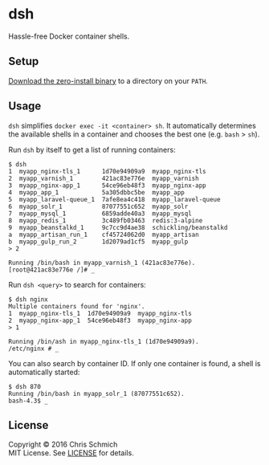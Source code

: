 # dsh

Hassle-free Docker container shells.

## Setup

[Download the zero-install binary](https://github.com/schmich/dsh/releases) to a directory on your `PATH`.

## Usage

`dsh` simplifies `docker exec -it <container> sh`. It automatically determines the available
shells in a container and chooses the best one (e.g. `bash` > `sh`).

Run `dsh` by itself to get a list of running containers:

```
$ dsh
1  myapp_nginx-tls_1      1d70e94909a9  myapp_nginx-tls
2  myapp_varnish_1        421ac83e776e  myapp_varnish
3  myapp_nginx-app_1      54ce96eb48f3  myapp_nginx-app
4  myapp_app_1            5a305dbbc5be  myapp_app
5  myapp_laravel-queue_1  7afe8ea4c418  myapp_laravel-queue
6  myapp_solr_1           87077551c652  myapp_solr
7  myapp_mysql_1          6859adde40a3  myapp_mysql
8  myapp_redis_1          3c489fb03463  redis:3-alpine
9  myapp_beanstalkd_1     9c7cc9d4ae38  schickling/beanstalkd
a  myapp_artisan_run_1    cf45724062d0  myapp_artisan
b  myapp_gulp_run_2       1d2079ad1cf5  myapp_gulp
> 2

Running /bin/bash in myapp_varnish_1 (421ac83e776e).
[root@421ac83e776e /]# _
```

Run `dsh <query>` to search for containers:

```
$ dsh nginx
Multiple containers found for 'nginx'.
1  myapp_nginx-tls_1  1d70e94909a9  myapp_nginx-tls
2  myapp_nginx-app_1  54ce96eb48f3  myapp_nginx-app
> 1

Running /bin/ash in myapp_nginx-tls_1 (1d70e94909a9).
/etc/nginx # _
```

You can also search by container ID. If only one container is found, a shell is automatically started:

```
$ dsh 870
Running /bin/bash in myapp_solr_1 (87077551c652).
bash-4.3$ _
```

## License

Copyright &copy; 2016 Chris Schmich  
MIT License. See [LICENSE](LICENSE) for details.
